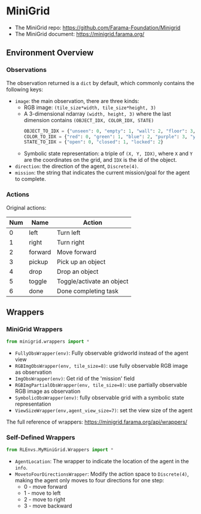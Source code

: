 # MiniGrid

- The MiniGrid repo: <https://github.com/Farama-Foundation/Minigrid>
- The MiniGrid document: <https://minigrid.farama.org/>

## Environment Overview

### Observations

The observation returned is a `dict` by default, which commonly contains the following keys:
- `image`: the main observation, there are three kinds:
    * RGB image: `(tile_size*width, tile_size*height, 3)`
    * A 3-dimensional ndarray `(width, height, 3)` where the last dimension contains `(OBJECT_IDX, COLOR_IDX, STATE)`
        ```python
        OBJECT_TO_IDX = {"unseen": 0, "empty": 1, "wall": 2, "floor": 3, "door": 4, "key": 5, "ball": 6, "box": 7, "goal": 8, "lava": 9, "agent": 10}
        COLOR_TO_IDX = {"red": 0, "green": 1, "blue": 2, "purple": 3, "yellow": 4, "grey": 5}
        STATE_TO_IDX = {"open": 0, "closed": 1, "locked": 2}
        ```
    * Symbolic state representation: a triple of `(X, Y, IDX)`, where `X` and `Y` are the coordinates on the grid, and `IDX` is the id of the object.
- `direction`: the direction of the agent, `Discrete(4)`.
- `mission`: the string that indicates the current mission/goal for the agent to complete.

### Actions

Original actions:

| Num | Name         | Action                    |
|-----|--------------|---------------------------|
| 0   | left         | Turn left                 |
| 1   | right        | Turn right                |
| 2   | forward      | Move forward              |
| 3   | pickup       | Pick up an object         |
| 4   | drop         | Drop an object            |
| 5   | toggle       | Toggle/activate an object |
| 6   | done         | Done completing task      |

## Wrappers

### MiniGrid Wrappers

```python
from minigrid.wrappers import *
```

- `FullyObsWrapper(env)`: Fully observable gridworld instead of the agent view
- `RGBImgObsWrapper(env, tile_size=8)`: use fully observable RGB image as observation
- `ImgObsWrapper(env)`: Get rid of the 'mission' field
- `RGBImgPartialObsWrapper(env, tile_size=8)`: use partially observable RGB image as observation
- `SymbolicObsWrapper(env)`: fully observable grid with a symbolic state representation
- `ViewSizeWrapper(env,agent_view_size=7)`: set the view size of the agent

The full reference of wrappers: <https://minigrid.farama.org/api/wrappers/>

### Self-Defined Wrappers

```python
from RLEnvs.MyMiniGrid.Wrappers import *
```

- `AgentLocation`: The wrapper to indicate the location of the agent in the `info`.
- `MovetoFourDirectionsWrapper`: Modify the action space to `Discrete(4)`, making the agent only moves to four directions for one step:
    * 0 - move forward
    * 1 - move to left
    * 2 - move to right
    * 3 - move backward
